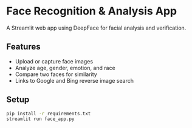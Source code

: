 # Face Recognition & Analysis App

A Streamlit web app using DeepFace for facial analysis and verification.

## Features
- Upload or capture face images
- Analyze age, gender, emotion, and race
- Compare two faces for similarity
- Links to Google and Bing reverse image search

## Setup

```bash
pip install -r requirements.txt
streamlit run face_app.py
